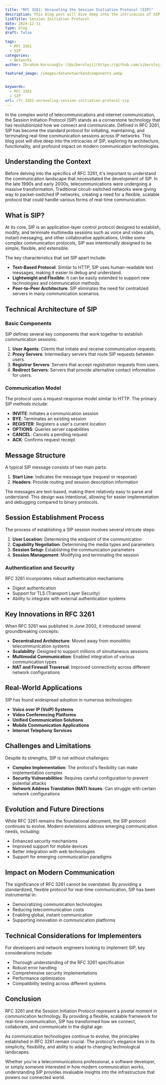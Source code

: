 ```yaml
---
title: "RFC 3261: Unraveling the Session Initiation Protocol (SIP)"
description: This blog post will dive deep into the intricacies of SIP, exploring its architecture, functionality, and profound impact on modern communication technologies.
linkTitle: Session Initiation Protocol
date: 2024-12-11
type: blog
draft: false

tags:
  - RFC 3261
  - SIP
categories:
  - Networks
author: İbrahim Korucuoğlu ([@siberoloji](https://github.com/siberoloji))

featured_image: /images/datanetworkandcomponents.webp


keywords:
  - RFC 3261
  - SIP
url: rfc-3261-unraveling-session-initiation-protocol-sip
---
```

In the complex world of telecommunications and internet communication, the Session Initiation Protocol (SIP) stands as a cornerstone technology that has revolutionized how we connect and communicate. Defined in RFC 3261, SIP has become the standard protocol for initiating, maintaining, and terminating real-time communication sessions across IP networks. This blog post will dive deep into the intricacies of SIP, exploring its architecture, functionality, and profound impact on modern communication technologies.

## Understanding the Context

Before delving into the specifics of RFC 3261, it's important to understand the communication landscape that necessitated the development of SIP. In the late 1990s and early 2000s, telecommunications were undergoing a massive transformation. Traditional circuit-switched networks were giving way to packet-switched IP networks, creating a need for a flexible, scalable protocol that could handle various forms of real-time communication.

## What is SIP?

At its core, SIP is an application-layer control protocol designed to establish, modify, and terminate multimedia sessions such as voice and video calls, instant messaging, and other collaborative applications. Unlike some complex communication protocols, SIP was intentionally designed to be simple, flexible, and extensible.

The key characteristics that set SIP apart include:

- **Text-Based Protocol**: Similar to HTTP, SIP uses human-readable text messages, making it easier to debug and understand.
- **Lightweight and Flexible**: It can be easily extended to support new technologies and communication methods.
- **Peer-to-Peer Architecture**: SIP eliminates the need for centralized servers in many communication scenarios.

## Technical Architecture of SIP

### Basic Components

SIP defines several key components that work together to establish communication sessions:

1. **User Agents**: Clients that initiate and receive communication requests.
2. **Proxy Servers**: Intermediary servers that route SIP requests between users.
3. **Registrar Servers**: Servers that accept registration requests from users.
4. **Redirect Servers**: Servers that provide alternative contact information for users.

### Communication Model

The protocol uses a request-response model similar to HTTP. The primary SIP methods include:

- **INVITE**: Initiates a communication session
- **BYE**: Terminates an existing session
- **REGISTER**: Registers a user's current location
- **OPTIONS**: Queries server capabilities
- **CANCEL**: Cancels a pending request
- **ACK**: Confirms request receipt

## Message Structure

A typical SIP message consists of two main parts:
1. **Start Line**: Indicates the message type (request or response)
2. **Headers**: Provide routing and session description information

The messages are text-based, making them relatively easy to parse and understand. This design was intentional, allowing for easier implementation and debugging compared to binary protocols.

## Session Establishment Process

The process of establishing a SIP session involves several intricate steps:

1. **User Location**: Determining the endpoint of the communication
2. **Capability Negotiation**: Determining the media types and parameters
3. **Session Setup**: Establishing the communication parameters
4. **Session Management**: Modifying and terminating the session

### Authentication and Security

RFC 3261 incorporates robust authentication mechanisms:
- Digest authentication
- Support for TLS (Transport Layer Security)
- Ability to integrate with external authentication systems

## Key Innovations in RFC 3261

When RFC 3261 was published in June 2002, it introduced several groundbreaking concepts:

- **Decentralized Architecture**: Moved away from monolithic telecommunication systems
- **Scalability**: Designed to support millions of simultaneous sessions
- **Multimodal Communication**: Enabled integration of various communication types
- **NAT and Firewall Traversal**: Improved connectivity across different network configurations

## Real-World Applications

SIP has found widespread adoption in numerous technologies:

- **Voice over IP (VoIP) Systems**
- **Video Conferencing Platforms**
- **Unified Communication Solutions**
- **Mobile Communication Applications**
- **Internet Telephony Services**

## Challenges and Limitations

Despite its strengths, SIP is not without challenges:

- **Complex Implementation**: The protocol's flexibility can make implementation complex
- **Security Vulnerabilities**: Requires careful configuration to prevent potential attacks
- **Network Address Translation (NAT) Issues**: Can struggle with certain network configurations

## Evolution and Future Directions

While RFC 3261 remains the foundational document, the SIP protocol continues to evolve. Modern extensions address emerging communication needs, including:

- Enhanced security mechanisms
- Improved support for mobile devices
- Better integration with web technologies
- Support for emerging communication paradigms

## Impact on Modern Communication

The significance of RFC 3261 cannot be overstated. By providing a standardized, flexible protocol for real-time communication, SIP has been instrumental in:

- Democratizing communication technologies
- Reducing telecommunication costs
- Enabling global, instant communication
- Supporting innovation in communication platforms

## Technical Considerations for Implementers

For developers and network engineers looking to implement SIP, key considerations include:

- Thorough understanding of the RFC 3261 specification
- Robust error handling
- Comprehensive security implementations
- Performance optimization
- Compatibility testing across different systems

## Conclusion

RFC 3261 and the Session Initiation Protocol represent a pivotal moment in communication technology. By providing a flexible, scalable framework for real-time communication, SIP has transformed how we connect, collaborate, and communicate in the digital age.

As communication technologies continue to evolve, the principles established in RFC 3261 remain crucial. The protocol's elegance lies in its simplicity, flexibility, and ability to adapt to changing technological landscapes.

Whether you're a telecommunications professional, a software developer, or simply someone interested in how modern communication works, understanding SIP provides invaluable insights into the infrastructure that powers our connected world.
